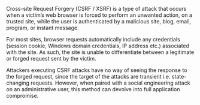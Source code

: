 Cross-site Request Forgery (CSRF / XSRF) is a type of attack that occurs when a victim’s web browser is forced to perform an unwanted action, on a trusted site, while the user is authenticated by a malicious site, blog, email, program, or instant message.

For most sites, browser requests automatically include any credentials (session cookie, Windows domain credentials, IP address etc.) associated with the site. As such, the site is unable to differentiate between a legitimate or forged request sent by the victim.

Attackers executing CSRF attacks have no way of seeing the response to the forged request, since the target of the attacks are transient i.e. state-changing requests. However, when paired with a social engineering attack on an administrative user, this method can devolve into full application compromise.